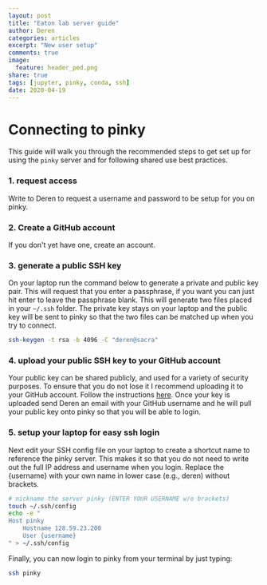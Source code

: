 ```yaml
---
layout: post
title: "Eaton lab server guide"
author: Deren
categories: articles
excerpt: "New user setup"
comments: true
image:
  feature: header_ped.png
share: true
tags: [jupyter, pinky, conda, ssh]
date: 2020-04-19
---
```



# Connecting to pinky
This guide will walk you through the recommended steps to get set up 
for using the `pinky` server and for following shared use best practices. 

### 1. request access
Write to Deren to request a username and password to be setup 
for you on pinky. 


### 2. Create a GitHub account
If you don't yet have one, create an account. 


### 3. generate a public SSH key
<!-- You need a GitHub account.  -->
On your laptop run the command below to generate a private and public key
pair. This will request that you enter a passphrase, if you want you can just
hit enter to leave the passphrase blank. This will generate two files placed
in your `~/.ssh` folder. The private key stays on your laptop and the public key will be sent to pinky so that the two files can be matched up
when you try to connect. 
```bash
ssh-keygen -t rsa -b 4096 -C "deren@sacra"
```

### 4. upload your public SSH key to your GitHub account
Your public key can be shared publicly, and used for a variety of security
purposes. To ensure that you do not lose it I recommend uploading it to 
your GitHub account. Follow the instructions [here](https://jdblischak.github.io/2014-09-18-chicago/novice/git/05-sshkeys.html).
Once your key is uploaded send Deren an email with your GitHub 
username and he will pull your public key onto pinky so that you 
will be able to login.


### 5. setup your laptop for easy ssh login
Next edit your SSH config file on your laptop to create a shortcut name to 
reference the pinky server. This makes it so that you do not need to write
out the full IP address and username when you login. Replace the {username}
with your own name in lower case (e.g., deren) without brackets.
```bash
# nickname the server pinky (ENTER YOUR USERNAME w/o brackets)
touch ~/.ssh/config
echo -e "
Host pinky
    Hostname 128.59.23.200
    User {username}
" > ~/.ssh/config
```

Finally, you can now login to pinky from your terminal by just typing:
```bash
ssh pinky
```
